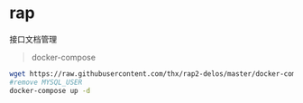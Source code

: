 # rap

接口文档管理

> docker-compose

``` bash
wget https://raw.githubusercontent.com/thx/rap2-delos/master/docker-compose.yml
#remove MYSQL_USER
docker-compose up -d
```
